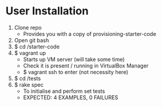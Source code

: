 # User Installation


1) Clone repo
	- Provides you with a copy of provisioning-starter-code
2) Open git bash
3) $ cd /starter-code
4) $ vagrant up
	- Starts up VM server (will take some time)
	- Check it is present / running in VirtualBox Manager
	- $ vagrant ssh to enter (not necessity here)
5) $ cd /tests
6) $ rake spec
	- To initialise and perform set tests
	- EXPECTED: 4 EXAMPLES, 0 FAILURES

